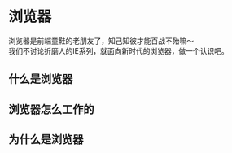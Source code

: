 # 浏览器
浏览器是前端童鞋的老朋友了，知己知彼才能百战不殆嘛～  
我们不讨论折磨人的IE系列，就面向新时代的浏览器，做一个认识吧。
## 什么是浏览器
## 浏览器怎么工作的
## 为什么是浏览器